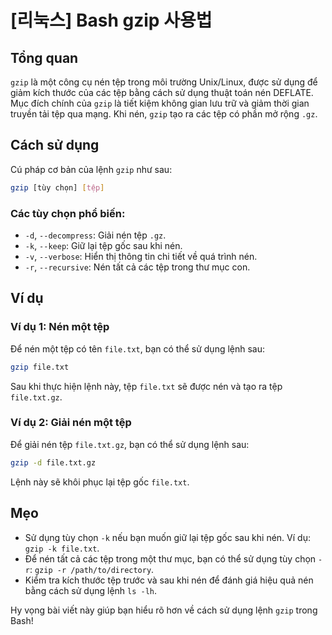 # [리눅스] Bash gzip 사용법

## Tổng quan
`gzip` là một công cụ nén tệp trong môi trường Unix/Linux, được sử dụng để giảm kích thước của các tệp bằng cách sử dụng thuật toán nén DEFLATE. Mục đích chính của `gzip` là tiết kiệm không gian lưu trữ và giảm thời gian truyền tải tệp qua mạng. Khi nén, `gzip` tạo ra các tệp có phần mở rộng `.gz`.

## Cách sử dụng
Cú pháp cơ bản của lệnh `gzip` như sau:

```bash
gzip [tùy chọn] [tệp]
```

### Các tùy chọn phổ biến:
- `-d`, `--decompress`: Giải nén tệp `.gz`.
- `-k`, `--keep`: Giữ lại tệp gốc sau khi nén.
- `-v`, `--verbose`: Hiển thị thông tin chi tiết về quá trình nén.
- `-r`, `--recursive`: Nén tất cả các tệp trong thư mục con.

## Ví dụ
### Ví dụ 1: Nén một tệp
Để nén một tệp có tên `file.txt`, bạn có thể sử dụng lệnh sau:

```bash
gzip file.txt
```
Sau khi thực hiện lệnh này, tệp `file.txt` sẽ được nén và tạo ra tệp `file.txt.gz`.

### Ví dụ 2: Giải nén một tệp
Để giải nén tệp `file.txt.gz`, bạn có thể sử dụng lệnh sau:

```bash
gzip -d file.txt.gz
```
Lệnh này sẽ khôi phục lại tệp gốc `file.txt`.

## Mẹo
- Sử dụng tùy chọn `-k` nếu bạn muốn giữ lại tệp gốc sau khi nén. Ví dụ: `gzip -k file.txt`.
- Để nén tất cả các tệp trong một thư mục, bạn có thể sử dụng tùy chọn `-r`: `gzip -r /path/to/directory`.
- Kiểm tra kích thước tệp trước và sau khi nén để đánh giá hiệu quả nén bằng cách sử dụng lệnh `ls -lh`.

Hy vọng bài viết này giúp bạn hiểu rõ hơn về cách sử dụng lệnh `gzip` trong Bash!